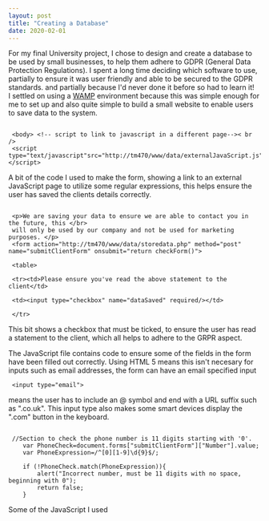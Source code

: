 ```yaml
---
layout: post
title: "Creating a Database"
date: 2020-02-01
---
```

For my final University project, I chose to design and create a database to be used by small businesses, to help them adhere to GDPR 
(General Data Protection Regulations). I spent a long time deciding which software to use, 
 partially to ensure it was user friendly and able to be secured to the GDPR standards. and partially because I'd never done it before so had to learn it!<br />
 I settled on using a [WAMP](http://www.wampserver.com/en/) environment because this was simple enough for me to set up and also quite simple to 
 build a small website to enable users to save data to the system. <br />
 <pre><code>
 &#60;body&#62; &#60;!-- script to link to javascript in a different page--&#62;< br />
 &#60;script type="text/javascript"src="http://tm470/www/data/externalJavaScript.js"&#62;&#60;/script&#62; 
</code></pre>
A bit of the code I used to make the form, showing a link to an external JavaScript page to utilize some regular expressions, this helps ensure the user has saved the clients details correctly.
<br />
<pre><code>
 &#60;p&#62;We are saving your data to ensure we are able to contact you in the future, this &#60;/br&#62;
 will only be used by our company and not be used for marketing purposes. &#60;/p&#62;<br /> &#60;form action="http://tm470/www/data/storedata.php" method="post" name="submitClientForm" onsubmit="return checkForm()"&#62;<br />
 &#60;table&#62;<br />
 &#60;tr&#62;&#60;td&#62;Please ensure you've read the above statement to the client&#60;/td&#62;<br />
 &#60;td&#62;&#60;input type="checkbox" name="dataSaved" required/&#62;&#60;/td&#62;<br />
 &#60;/tr&#62;
</code></pre>
 This bit shows a checkbox that must be ticked, to ensure the user has read a statement to the client, which all helps to adhere to the GRPR aspect.
 
 The JavaScript file contains code to ensure some of the fields in the form have been filled out correctly. Using HTML 5 means this isn't necesary for inputs such as email addresses, the form can have an email specified input <pre><code> &#60;input type="email"&#62; </pre></code> means the user has to include an @ symbol and end with a URL suffix such as ".co.uk". This input type also makes some smart devices display the ".com" button in the keyboard.
 <pre><code>
 //Section to check the phone number is 11 digits starting with '0'.
	var PhoneCheck=document.forms["submitClientForm"]["Number"].value;
	var PhoneExpression=/^[0][1-9]\d{9}$/;
	
	if (!PhoneCheck.match(PhoneExpression)){
		alert("Incorrect number, must be 11 digits with no space, beginning with 0");
		return false;
	}
</code></pre>
Some of the JavaScript I used
